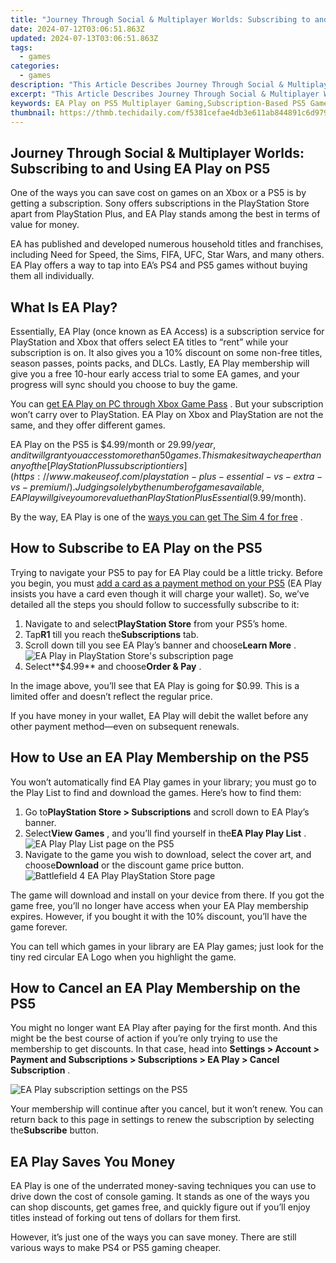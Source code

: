 ```yaml
---
title: "Journey Through Social & Multiplayer Worlds: Subscribing to and Using EA Play on PS5"
date: 2024-07-12T03:06:51.863Z
updated: 2024-07-13T03:06:51.863Z
tags:
  - games
categories:
  - games
description: "This Article Describes Journey Through Social & Multiplayer Worlds: Subscribing to and Using EA Play on PS5"
excerpt: "This Article Describes Journey Through Social & Multiplayer Worlds: Subscribing to and Using EA Play on PS5"
keywords: EA Play on PS5 Multiplayer Gaming,Subscription-Based PS5 Games,Cross-Platform Social Gaming Experience,Multiplayer Online Game Communities,Accessing Latest Video Games via Subscriptions,Engaging in EA's Play Services on PS5,Enhancing Social Interaction Through Gaming Platforms
thumbnail: https://thmb.techidaily.com/f5381cefae4db3e611ab844891c6d979a90ee4ce440fddff39e8b37de541c533.jpg
---
```


## Journey Through Social & Multiplayer Worlds: Subscribing to and Using EA Play on PS5

 One of the ways you can save cost on games on an Xbox or a PS5 is by getting a subscription. Sony offers subscriptions in the PlayStation Store apart from PlayStation Plus, and EA Play stands among the best in terms of value for money.

 EA has published and developed numerous household titles and franchises, including Need for Speed, the Sims, FIFA, UFC, Star Wars, and many others. EA Play offers a way to tap into EA’s PS4 and PS5 games without buying them all individually.

## What Is EA Play?

 Essentially, EA Play (once known as EA Access) is a subscription service for PlayStation and Xbox that offers select EA titles to “rent” while your subscription is on. It also gives you a 10% discount on some non-free titles, season passes, points packs, and DLCs. Lastly, EA Play membership will give you a free 10-hour early access trial to some EA games, and your progress will sync should you choose to buy the game.

 You can [get EA Play on PC through Xbox Game Pass](https://www.makeuseof.com/how-to-use-ea-play-xbox-game-pass-pc/) . But your subscription won’t carry over to PlayStation. EA Play on Xbox and PlayStation are not the same, and they offer different games.

 EA Play on the PS5 is $4.99/month or $29.99/year, and it will grant you access to more than 50 games. This makes it way cheaper than any of the [PlayStation Plus subscription tiers](https://www.makeuseof.com/playstation-plus-essential-vs-extra-vs-premium/) . Judging solely by the number of games available, EA Play will give you more value than PlayStation Plus Essential ($9.99/month).

 By the way, EA Play is one of the [ways you can get The Sim 4 for free](https://www.makeuseof.com/how-to-download-and-play-the-sims-4-for-free/) .

## How to Subscribe to EA Play on the PS5

 Trying to navigate your PS5 to pay for EA Play could be a little tricky. Before you begin, you must [add a card as a payment method on your PS5](https://www.makeuseof.com/add-psn-wallet-funds-and-buy-games-on-ps5/) (EA Play insists you have a card even though it will charge your wallet). So, we’ve detailed all the steps you should follow to successfully subscribe to it:

1. Navigate to and select**PlayStation Store** from your PS5’s home.
2. Tap**R1** till you reach the**Subscriptions** tab.
3. Scroll down till you see EA Play’s banner and choose**Learn More** .  
![EA Play in PlayStation Store's subscription page](https://static1.makeuseofimages.com/wordpress/wp-content/uploads/2023/07/ea-play-in-playstation-store-s-subscription-page.JPG)
4. Select**$4.99** and choose**Order & Pay** .

 In the image above, you’ll see that EA Play is going for $0.99\. This is a limited offer and doesn’t reflect the regular price.

 If you have money in your wallet, EA Play will debit the wallet before any other payment method—even on subsequent renewals.

## How to Use an EA Play Membership on the PS5

 You won’t automatically find EA Play games in your library; you must go to the Play List to find and download the games. Here’s how to find them:

1. Go to**PlayStation Store > Subscriptions** and scroll down to EA Play’s banner.
2. Select**View Games** , and you’ll find yourself in the**EA Play Play List** .  
![EA Play Play List page on the PS5](https://static1.makeuseofimages.com/wordpress/wp-content/uploads/2023/07/ea-play-play-list-page-on-the-ps5.JPG)
3. Navigate to the game you wish to download, select the cover art, and choose**Download** or the discount game price button.  
![Battlefield 4 EA Play PlayStation Store page](https://static1.makeuseofimages.com/wordpress/wp-content/uploads/2023/07/battlefield-4-ea-play-playstation-store-page.JPG)

 The game will download and install on your device from there. If you got the game free, you’ll no longer have access when your EA Play membership expires. However, if you bought it with the 10% discount, you’ll have the game forever.

 You can tell which games in your library are EA Play games; just look for the tiny red circular EA Logo when you highlight the game.

## How to Cancel an EA Play Membership on the PS5

 You might no longer want EA Play after paying for the first month. And this might be the best course of action if you’re only trying to use the membership to get discounts. In that case, head into **Settings > Account > Payment and Subscriptions > Subscriptions > EA Play > Cancel Subscription** .

![EA Play subscription settings on the PS5](https://static1.makeuseofimages.com/wordpress/wp-content/uploads/2023/07/ea-play-subscription-settings-on-the-ps5.JPG)

 Your membership will continue after you cancel, but it won’t renew. You can return back to this page in settings to renew the subscription by selecting the**Subscribe** button.

## EA Play Saves You Money

 EA Play is one of the underrated money-saving techniques you can use to drive down the cost of console gaming. It stands as one of the ways you can shop discounts, get games free, and quickly figure out if you’ll enjoy titles instead of forking out tens of dollars for them first.

 However, it’s just one of the ways you can save money. There are still various ways to make PS4 or PS5 gaming cheaper.


<ins class="adsbygoogle"
     style="display:block"
     data-ad-format="autorelaxed"
     data-ad-client="ca-pub-7571918770474297"
     data-ad-slot="1223367746"></ins>



<ins class="adsbygoogle"
     style="display:block"
     data-ad-client="ca-pub-7571918770474297"
     data-ad-slot="8358498916"
     data-ad-format="auto"
     data-full-width-responsive="true"></ins>




